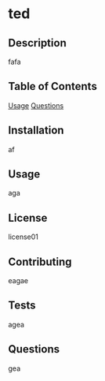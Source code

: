 # ted
  ## Description
  fafa
  ## Table of Contents
  [Usage](##usage)
  [Questions](#Questions)


  
  ## Installation
  af
  ## Usage
  aga
  ## License
  license01
  ## Contributing
  eagae
  ## Tests
  agea
  ## Questions
  gea
